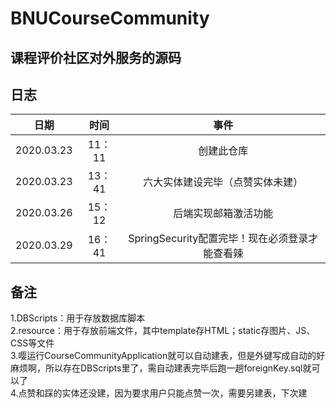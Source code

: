 # BNUCourseCommunity
课程评价社区对外服务的源码  
---  
  
## 日志
日期|时间|事件  
---|:--:|:--:  
2020.03.23|11：11|创建此仓库  
2020.03.23|13：41|六大实体建设完毕（点赞实体未建）  
2020.03.26|15：12|后端实现邮箱激活功能  
2020.03.29|16：41|SpringSecurity配置完毕！现在必须登录才能查看辣  
  
## 备注  
1.DBScripts：用于存放数据库脚本  
2.resource：用于存放前端文件，其中template存HTML；static存图片、JS、CSS等文件  
3.嘤运行CourseCommunityApplication就可以自动建表，但是外键写成自动的好麻烦啊，所以存在DBScripts里了，需自动建表完毕后跑一趟foreignKey.sql就可以了  
4.点赞和踩的实体还没建，因为要求用户只能点赞一次，需要另建表，下次建  
